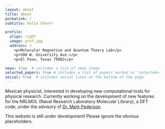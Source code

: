```yaml
---
layout: about
title: about
permalink: /
subtitle: hello there!

profile:
  align: right
  image: prof.jpg
  address: >
    <p>Molecular Magnetism and Quantum Theory Lab</p>
    <p>500 W. University Ave.</p>
    <p>El Paso, Texas 79902</p>

news: true  # includes a list of news items
selected_papers: true # includes a list of papers marked as "selected={true}"
social: true  # includes social icons at the bottom of the page
---
```


Mexican physicist, interested in developing new computational tools for physical research. 
Currently working on the development of new features for the NRLMOL (Naval Research Laboratory Molecular Library), a DFT code, under the advisory of <a href='https://expertise.utep.edu/profiles/mrpederson'> Dr. Mark Pederson</a>.

This website is still under development! Please ignore the obvious placeholders.
